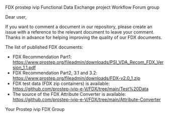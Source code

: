 FDX prostep ivip Functional Data Exchange project Workflow Forum group

Dear user,

If you want to comment a document in our repository, please create an issue with a reference to the relevant document to leave your comment.
Thanks in advance for helping improving the quality of our FDX documents.

The list of published FDX documents:

- FDX Recommendation Part1: https://www.prostep.org/fileadmin/downloads/PSI_VDA_Recom_FDX_Version_1.1.pdf
- FDX Recommendation Part2, 3.1 and 3.2: https://www.prostep.org/fileadmin/downloads/FDX-v2.0_1.zip
- FDX test data (FDX zip containers) is available: https://github.com/prostep-ivip-e-V/FDX/tree/main/Test%20Data
- The source of the FDX Attribute Converter is available: https://github.com/prostep-ivip-e-V/FDX/tree/main/Attribute-Converter

Your Prostep ivip FDX Group
